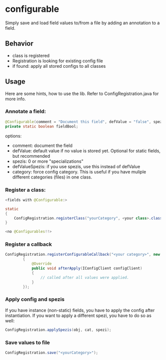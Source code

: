 # configurable

Simply save and load field values to/from a file by adding an annotation to a field.

## Behavior

 * class is registered
 * Registration is looking for existing config file
 * if found: apply all stored configs to all classes

## Usage

Here are some hints, how to use the lib. Refer to ConfigRegistration.java for more info.

### Annotate a field:
```java
@Configurable(comment = "Document this field", defValue = "false", spezis = {	"TYPE1", "TYPE2" })
private static boolean fieldBool;
```
options:
 * comment: document the field
 * defValue: default value if no value is stored yet. Optional for static fields, but recommended
 * spezis: 0 or more "specializations"
 * defValueSpezis: if you use spezis, use this instead of defValue
 * category: force config category. This is useful if you have muliple different categories (files) in one class.

### Register a class:
```java
<fields with @Configurable:>

static
{
	ConfigRegistration.registerClass("yourCategory", <your class>.class);
}

<no @Configurables!!>
```

### Register a callback

```java
ConfigRegistration.registerConfigurableCallback("<your category>", new IConfigObserver()
		{
			@Override
			public void afterApply(IConfigClient configClient)
			{
				// called after all values were applied.
			}
		});
```

### Apply config and spezis

If you have instance (non-static) fields, you have to apply the config after instantiation.
If you want to apply a different spezi, you have to do so as well:

```java
ConfigRegistration.applySpezis(obj, cat, spezi);
```

### Save values to file

```java
ConfigRegistration.save("<yourCategory>");
```
